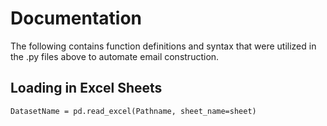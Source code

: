 # Documentation
The following contains function definitions and syntax that were utilized in the .py files above to automate email construction.

## Loading in Excel Sheets
```DatasetName = pd.read_excel(Pathname, sheet_name=sheet)```
